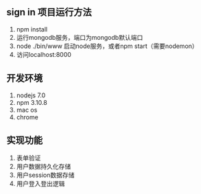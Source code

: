 ## sign in 项目运行方法

1. npm install
2. 运行mongodb服务，端口为mongodb默认端口
3. node ./bin/www 启动node服务，或者npm start（需要nodemon）
4. 访问localhost:8000

## 开发环境

1. nodejs 7.0
2. npm 3.10.8
3. mac os
4. chrome

## 实现功能

1. 表单验证
2. 用户数据持久化存储
3. 用户session数据存储
4. 用户登入登出逻辑